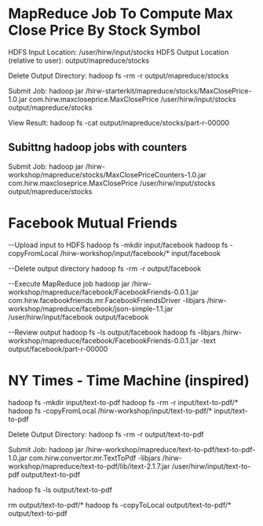 # MapReduce Job To Compute Max Close Price By Stock Symbol 

HDFS Input Location: 
/user/hirw/input/stocks
HDFS Output Location (relative to user): 
output/mapreduce/stocks

Delete Output Directory: 
hadoop fs -rm -r output/mapreduce/stocks

Submit Job: 
hadoop jar /hirw-starterkit/mapreduce/stocks/MaxClosePrice-1.0.jar com.hirw.maxcloseprice.MaxClosePrice /user/hirw/input/stocks output/mapreduce/stocks

View Result:
hadoop fs -cat output/mapreduce/stocks/part-r-00000  
  
## Subittng hadoop jobs with counters  
Submit Job: 
hadoop jar /hirw-workshop/mapreduce/stocks/MaxClosePriceCounters-1.0.jar com.hirw.maxcloseprice.MaxClosePrice /user/hirw/input/stocks output/mapreduce/stocks  


#  Facebook Mutual Friends

--Upload input to HDFS
hadoop fs -mkdir input/facebook
hadoop fs -copyFromLocal /hirw-workshop/input/facebook/* input/facebook

--Delete output directory
hadoop fs -rm -r output/facebook

--Execute MapReduce job
hadoop jar /hirw-workshop/mapreduce/facebook/FacebookFriends-0.0.1.jar com.hirw.facebookfriends.mr.FacebookFriendsDriver  -libjars /hirw-workshop/mapreduce/facebook/json-simple-1.1.jar /user/hirw/input/facebook output/facebook

--Review output
hadoop fs -ls output/facebook
hadoop fs -libjars /hirw-workshop/mapreduce/facebook/FacebookFriends-0.0.1.jar -text output/facebook/part-r-00000  
  
  
# NY Times - Time Machine (inspired)

hadoop fs -mkdir input/text-to-pdf
hadoop fs -rm -r input/text-to-pdf/*
hadoop fs -copyFromLocal /hirw-workshop/input/text-to-pdf/* input/text-to-pdf

Delete Output Directory: 
hadoop fs -rm -r output/text-to-pdf

Submit Job: 
hadoop jar /hirw-workshop/mapreduce/text-to-pdf/text-to-pdf-1.0.jar com.hirw.convertor.mr.TextToPdf -libjars /hirw-workshop/mapreduce/text-to-pdf/lib/itext-2.1.7.jar /user/hirw/input/text-to-pdf output/text-to-pdf

hadoop fs -ls output/text-to-pdf

rm output/text-to-pdf/*
hadoop fs -copyToLocal output/text-to-pdf/* output/text-to-pdf
